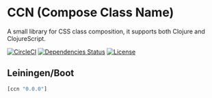CCN (Compose Class Name)
========================

A small library for CSS class composition, it supports both Clojure and ClojureScript.

[![CircleCI](https://circleci.com/gh/druids/ccn.svg?style=svg)](https://circleci.com/gh/druids/ccn)
[![Dependencies Status](https://jarkeeper.com/druids/ccn/status.png)](https://jarkeeper.com/druids/ccn)
[![License](https://img.shields.io/badge/MIT-Clause-blue.svg)](https://opensource.org/licenses/MIT)


Leiningen/Boot
--------------

```clojure
[ccn "0.0.0"]
```
